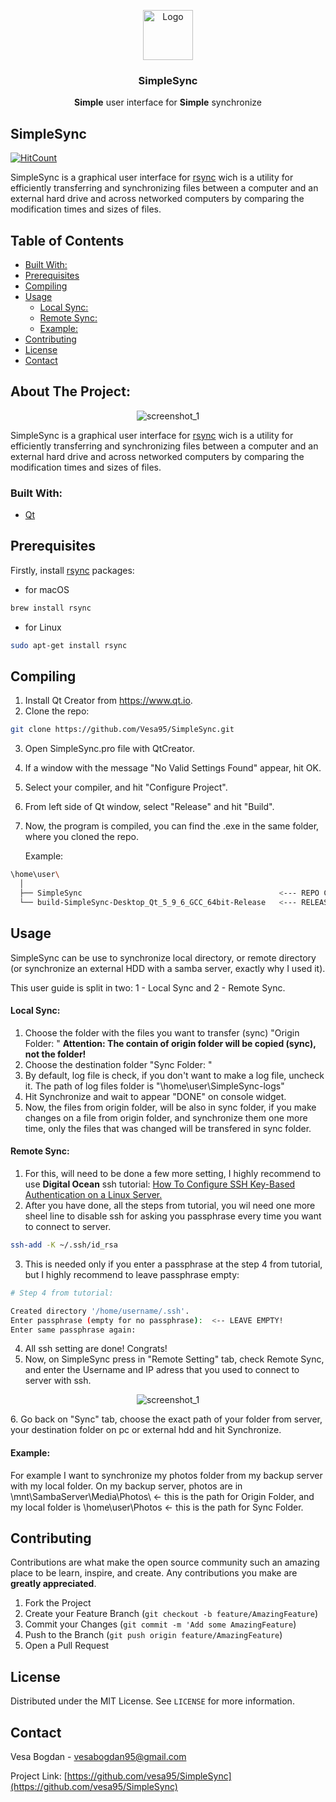 <!-- PROJECT LOGO -->
<p align="center">
  <img src="img\logo.png" alt="Logo" width="80" height="80">
</p>

  <h3 align="center">SimpleSync</h3>

<p align="center">
    <b>Simple</b> user interface for <b>Simple</b> synchronize
</p>

## SimpleSync

[![HitCount](http://hits.dwyl.com/VRB95/VRB95/SimpleSync.svg)](http://hits.dwyl.com/VRB95/VRB95/SimpleSync)

SimpleSync is a graphical user interface for [rsync](https://rsync.samba.org) wich is a utility for efficiently transferring and synchronizing files between a computer and an external hard drive and across networked computers by comparing the modification times and sizes of files.

<!-- TABLE OF CONTENTS -->
## Table of Contents

- [Built With:](#built-with)
- [Prerequisites](#prerequisites)
- [Compiling](#compiling)
- [Usage](#usage)
    - [Local Sync:](#local-sync)
    - [Remote Sync:](#remote-sync)
    - [Example:](#example)
- [Contributing](#contributing)
- [License](#license)
- [Contact](#contact)



<!-- ABOUT THE PROJECT -->
## About The Project:

<p align="center">
  <img src="img\screensh_1.png" alt="screenshot_1">
</p>

SimpleSync is a graphical user interface for [rsync](https://rsync.samba.org) wich is a utility for efficiently transferring and synchronizing files between a computer and an external hard drive and across networked computers by comparing the modification times and sizes of files.

### Built With:
* [Qt](https://www.qt.io)

## Prerequisites

Firstly, install [rsync](https://rsync.samba.org) packages:

* for macOS
```sh
brew install rsync
```
* for Linux
```sh
sudo apt-get install rsync
```

## Compiling

1. Install Qt Creator from https://www.qt.io.
2. Clone the repo:
```sh
git clone https://github.com/Vesa95/SimpleSync.git
```
3. Open SimpleSync.pro file with QtCreator.
4. If a window with the message "No Valid Settings Found" appear, hit OK.
5. Select your compiler, and hit "Configure Project".
6. From left side of Qt window, select "Release" and hit "Build".
7. Now, the program is compiled, you can find the .exe in the same folder, where you cloned the repo. 
   
   Example:
```sh
\home\user\
  │
  ├── SimpleSync                                            <--- REPO CLONE                         
  └── build-SimpleSync-Desktop_Qt_5_9_6_GCC_64bit-Release   <--- RELEASE FOLDER (.exe)
```




<!-- USAGE EXAMPLES -->
## Usage

SimpleSync can be use to synchronize local directory, or remote directory (or synchronize an external HDD with a samba server, exactly why I used it).

This user guide is split in two: 1 - Local Sync and 2 - Remote Sync.

#### Local Sync: 
   
1.  Choose the folder with the files you want to transfer (sync) "Origin Folder: " <b>Attention: The contain of origin folder will be copied (sync), not the folder!</b>
2.  Choose the destination folder "Sync Folder: "
3.  By default, log file is check, if you don't want to make a log file, uncheck it. The path of log files folder is "\home\user\SimpleSync-logs\"
4. Hit Synchronize and wait to appear "DONE" on console widget.
5.  Now, the files from origin folder, will be also in sync folder, if you make changes on a file from origin folder, and synchronize them one more time, only the files that was changed will be transfered in sync folder.

#### Remote Sync:

   1. For this, will need to be done a few more setting, I highly recommend to use <b>Digital Ocean</b> ssh tutorial: [How To Configure SSH Key-Based Authentication on a Linux Server.](https://www.digitalocean.com/community/tutorials/how-to-configure-ssh-key-based-authentication-on-a-linux-server)
   2.  After you have done, all the steps from tutorial, you wil need one more sheel line to disable ssh for asking you passphrase every time you want to connect to server. 
  ```sh
  ssh-add -K ~/.ssh/id_rsa
  ```
   3. This is needed only if you enter a passphrase at the step 4 from tutorial, but I highly recommend to leave passphrase empty:
   ```sh
  # Step 4 from tutorial:

  Created directory '/home/username/.ssh'.
  Enter passphrase (empty for no passphrase):  <-- LEAVE EMPTY!
  Enter same passphrase again: 
  ```
  4. All ssh setting are done! Congrats!
  5. Now, on SimpleSync press in "Remote Setting" tab, check Remote Sync, and enter the Username and IP adress that you used to connect to server with ssh.
  <p align="center">
    <img src="img\screensh_2.png" alt="screenshot_1">
  </p>
  6. Go back on "Sync" tab, choose the exact path of your folder from server, your destination folder on pc or external hdd and hit Synchronize.
  
#### Example:
  For example I want to synchronize my photos folder from my backup server with my local folder. On my backup server, photos are in \mnt\SambaServer\Media\Photos\ <- this is the path for Origin Folder, and my local folder is \home\user\Photos <- this is the path for Sync Folder.



<!-- CONTRIBUTING -->
## Contributing

Contributions are what make the open source community such an amazing place to be learn, inspire, and create. Any contributions you make are **greatly appreciated**.

1. Fork the Project
2. Create your Feature Branch (`git checkout -b feature/AmazingFeature`)
3. Commit your Changes (`git commit -m 'Add some AmazingFeature`)
4. Push to the Branch (`git push origin feature/AmazingFeature`)
5. Open a Pull Request



<!-- LICENSE -->
## License

Distributed under the MIT License. See `LICENSE` for more information.



<!-- CONTACT -->
## Contact

Vesa Bogdan - vesabogdan95@gmail.com

Project Link: [https://github.com/vesa95/SimpleSync](https://github.com/vesa95/SimpleSync)





<!-- MARKDOWN LINKS & IMAGES -->
[build-shield]: https://img.shields.io/badge/build-passing-brightgreen.svg?style=flat-square
[contributors-shield]: https://img.shields.io/badge/contributors-1-orange.svg?style=flat-square
[license-shield]: https://img.shields.io/badge/license-MIT-blue.svg?style=flat-square
[license-url]: https://choosealicense.com/licenses/mit
[linkedin-shield]: https://img.shields.io/badge/-LinkedIn-black.svg?style=flat-square&logo=linkedin&colorB=555
[linkedin-url]: https://linkedin.com/in/othneildrew
[product-screenshot]: https://raw.githubusercontent.com/othneildrew/Best-README-Template/master/screenshot.png
